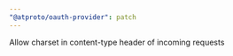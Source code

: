```yaml
---
"@atproto/oauth-provider": patch
---
```


Allow charset in content-type header of incoming requests

